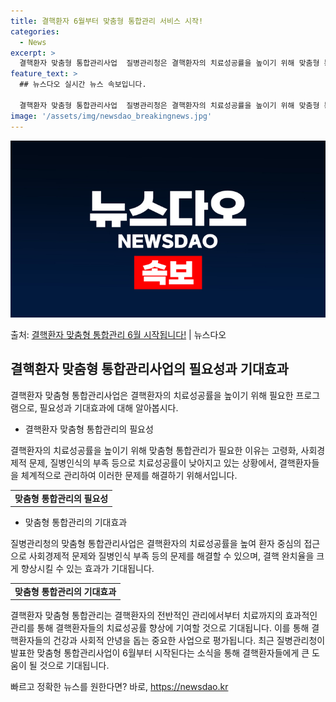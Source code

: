 ```yaml
---
title: 결핵환자 6월부터 맞춤형 통합관리 서비스 시작!
categories:
  - News
excerpt: >
  결핵환자 맞춤형 통합관리사업  질병관리청은 결핵환자의 치료성공률을 높이기 위해 맞춤형 통합관리를 도입한다고 …
feature_text: >
  ## 뉴스다오 실시간 뉴스 속보입니다.

  결핵환자 맞춤형 통합관리사업  질병관리청은 결핵환자의 치료성공률을 높이기 위해 맞춤형 통합관리를 도입한다고 …
image: '/assets/img/newsdao_breakingnews.jpg'
---
```


![뉴스다오 속보](/assets/img/newsdao_breakingnews.jpg)

<p>출처: <a href="https://newsdao.kr/4014" rel="dofollow">결핵환자 맞춤형 통합관리 6월 시작됩니다!</a> | 뉴스다오</p>

<h2 data-ke-size="size26">결핵환자 맞춤형 통합관리사업의 필요성과 기대효과</h2>
결핵환자 맞춤형 통합관리사업은 결핵환자의 치료성공률을 높이기 위해 필요한 프로그램으로, 필요성과 기대효과에 대해 알아봅시다.

<ul>
  <li>결핵환자 맞춤형 통합관리의 필요성</li>
</ul>
<p data-ke-size="size16">결핵환자의 치료성공률을 높이기 위해 맞춤형 통합관리가 필요한 이유는 고령화, 사회경제적 문제, 질병인식의 부족 등으로 치료성공률이 낮아지고 있는 상황에서, 결핵환자들을 체계적으로 관리하여 이러한 문제를 해결하기 위해서입니다.</p>
<table>
  <tr>
    <td style="text-align: center; height: 17px;"><b>맞춤형 통합관리의 필요성</b></td>
  </tr>
</table>

<ul>
  <li>맞춤형 통합관리의 기대효과</li>
</ul>
<p data-ke-size="size16">질병관리청의 맞춤형 통합관리사업은 결핵환자의 치료성공률을 높여 환자 중심의 접근으로 사회경제적 문제와 질병인식 부족 등의 문제를 해결할 수 있으며, 결핵 완치율을 크게 향상시킬 수 있는 효과가 기대됩니다.</p>
<table>
  <tr>
    <td style="text-align: center; height: 17px;"><b>맞춤형 통합관리의 기대효과</b></td>
  </tr>
</table>

결핵환자 맞춤형 통합관리는 결핵환자의 전반적인 관리에서부터 치료까지의 효과적인 관리를 통해 결핵환자들의 치료성공률 향상에 기여할 것으로 기대됩니다. 이를 통해 결핵환자들의 건강과 사회적 안녕을 돕는 중요한 사업으로 평가됩니다. 최근 질병관리청이 발표한 맞춤형 통합관리사업이 6월부터 시작된다는 소식을 통해 결핵환자들에게 큰 도움이 될 것으로 기대됩니다. 

빠르고 정확한 뉴스를 원한다면? 바로, <a href="https://newsdao.kr" rel="dofollow">https://newsdao.kr</a>


